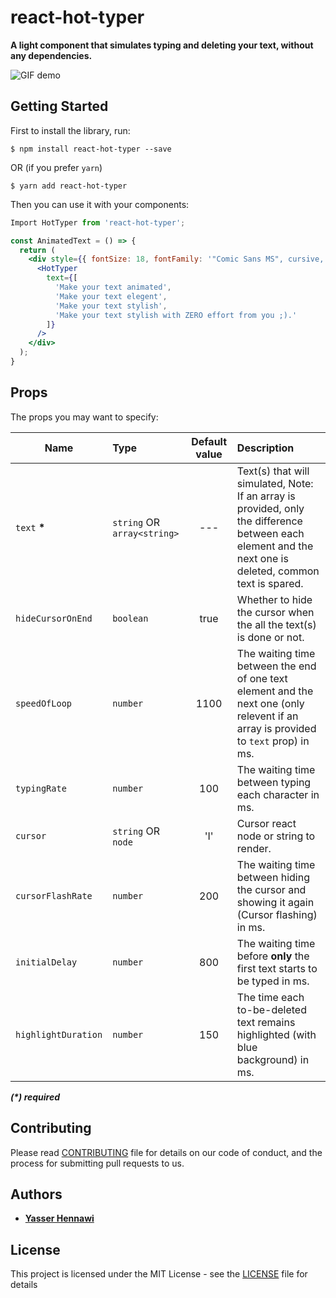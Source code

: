 # react-hot-typer

**A light component that simulates typing and deleting your text, without any dependencies.**

![GIF demo](https://user-images.githubusercontent.com/20513793/47254614-0d04bd80-d465-11e8-9800-79b3fb7956c3.gif)

<!-- ## Demos  -->

## Getting Started

First to install the library, run:

`$ npm install react-hot-typer --save`

OR (if you prefer `yarn`)

`$ yarn add react-hot-typer`

Then you can use it with your components:

```jsx
Import HotTyper from 'react-hot-typer';

const AnimatedText = () => {
  return (
    <div style={{ fontSize: 18, fontFamily: '"Comic Sans MS", cursive, sans-serif' }}>
      <HotTyper
        text={[
          'Make your text animated',
          'Make your text elegent',
          'Make your text stylish',
          'Make your text stylish with ZERO effort from you ;).'
        ]}
      />
    </div>
  );
}
```

## Props

The props you may want to specify:

| Name                | Type                        | Default value | Description                                                                                                                                              |
| ------------------- | :-------------------------- | :-----------: | :------------------------------------------------------------------------------------------------------------------------------------------------------- |
| `text` **\***       | `string` OR `array<string>` |      ---      | Text(s) that will simulated, Note: If an array is provided, only the difference between each element and the next one is deleted, common text is spared. |
| `hideCursorOnEnd`   | `boolean`                   |     true      | Whether to hide the cursor when the all the text(s) is done or not.                                                                                      |
| `speedOfLoop`       | `number`                    |     1100      | The waiting time between the end of one text element and the next one (only relevent if an array is provided to `text` prop) in ms.                      |
| `typingRate`        | `number`                    |      100      | The waiting time between typing each character in ms.                                                                                                    |
| `cursor`            | `string` OR `node`          |      'I'      | Cursor react node or string to render.                                                                                                    |
| `cursorFlashRate`   | `number`                    |      200      | The waiting time between hiding the cursor and showing it again (Cursor flashing) in ms.                                                                 |
| `initialDelay`      | `number`                    |      800      | The waiting time before **only** the first text starts to be typed in ms.                                                                                |
| `highlightDuration` | `number`                    |      150      | The time each to-be-deleted text remains highlighted (with blue background) in ms.                                                                       |

_**(\*) required**_

## Contributing

Please read [CONTRIBUTING](CONTRIBUTING.md) file for details on our code of conduct, and the process for submitting pull requests to us.

## Authors

- **[Yasser Hennawi](https://github.com/yasserhennawi)**

## License

This project is licensed under the MIT License - see the [LICENSE](LICENSE) file for details
